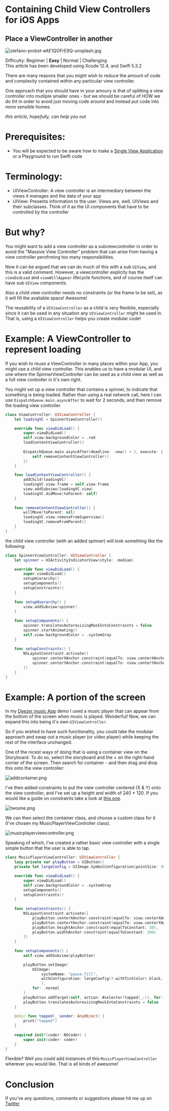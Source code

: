# Containing Child View Controllers for iOS Apps
## Place a ViewController in another

![stefano-probst-eAE1QOFrE9Q-unsplash.jpg](Images/stefano-probst-eAE1QOFrE9Q-unsplash.jpg)<br> 

Difficulty: Beginner | **Easy** | Normal | Challenging<br/>
This article has been developed using Xcode 12.4, and Swift 5.3.2

There are many reasons that you might wish to reduce the amount of code and complexity contained within any particular view controller. 

One approach that you should have in your amoury is that of splitting a view controller into mutliple smaller ones - but we should be careful of HOW we do tht in order to avoid just moving code around and instead put code into more sensible homes. 

*this article, hopefully, can help you out*

# Prerequisites:
* You will be expected to be aware how to make a [Single View Application](https://medium.com/swlh/your-first-ios-application-using-xcode-9983cf6efb71) or a Playground to run Swift code

# Terminology:
* UIViewController: A view controller is an intermediary between the views it manages and the data of your app
* UIView: Presents information to the user. Views are, well, UIViews and their subclasses. Think of it as the UI components that have to be controlled by the controller

# But why?
You might want to add a view controller as a subviewcontroller in order to avoid the "Massive View Controller" problem that can arise from having a view controller perofrming too many responsibilities.

Now it can be argued that we can do much of this with a sub `UIView`, and this is a valid comment. However, a viewcontroller explicity has the `viewDidLoad` and `viewWillAppear` lifecycle functions, and of course itself can have sub `UIView` components. 

Also a child view controller needs no constraints (or the frame to be set), as it will fill the avaliable space! Awesome!

The reusability of a `UIViewController` as a child is very flexibile, especially since it can be used in any situation any `UIViewController` might be used in. That is, using a `UIViewController` helps you create modular code!

# Example: A ViewController to represent loading
If you wish to reuse a ViewController in many places within your App, you might use a child view controller. This enables us to have a modular UI, and one where the SpinnerViewController can be used as a child view as well as a full view controller in it's own right. 

You might set up a view controller that contains a spinner, to indicate that something is being loaded. Rather than using a real network call, here I can use `DispatchQueue.main.asyncAfter` to wait for 2 seconds, and then remove the loading view controller.

```swift
class ViewController: UIViewController {
    let loadingVC = SpinnerViewController()

    override func viewDidLoad() {
        super.viewDidLoad()
        self.view.backgroundColor = .red
        loadContentViewController()
        
        DispatchQueue.main.asyncAfter(deadline: .now() + 2, execute: {
            self.removeContentViewController()
        })
    }

    func loadContentViewController() {
        addChild(loadingVC)
        loadingVC.view.frame = self.view.frame
        view.addSubview(loadingVC.view)
        loadingVC.didMove(toParent: self)
    }
    
    func removeContentViewController() {
        willMove(toParent: nil)
        loadingVC.view.removeFromSuperview()
        loadingVC.removeFromParent()
    }
}
```

the child view controller (with an added spinner) will look something like the following:

```swift
class SpinnerViewController: UIViewController {
    let spinner = UIActivityIndicatorView(style: .medium)

    override func viewDidLoad() {
        super.viewDidLoad()
        setupHierarchy()
        setupComponents()
        setupConstraints()
    }
    
    func setupHierarchy() {
        view.addSubview(spinner)
    }
    
    func setupComponents() {
        spinner.translatesAutoresizingMaskIntoConstraints = false
        spinner.startAnimating()
        self.view.backgroundColor = .systemGray
    }
    
    func setupConstraints() {
        NSLayoutConstraint.activate([
            spinner.centerXAnchor.constraint(equalTo: view.centerXAnchor),
            spinner.centerYAnchor.constraint(equalTo: view.centerYAnchor)
        ])
    }
}
```

# Example: A portion of the screen
In my [Deezer music App](https://github.com/stevencurtis/DeezerMVVMArchitectureExample) demo I used a music player that can appear from the bottom of the screen when music is played. Wonderful! Now, we can expand this into being it's own `UIViewController`.

So if you wished to have such functionality, you could take the modular approach and swap out a music player (or video player) while keeping the rest of the interface unchanged.

One of the nicest ways of doing that is using a container view on the Storyboard. To do so, select the storyboard and the + on the right-hand corner of the screen. Then search for container - and then drag and drop this onto the view controller:

![addcontainer.png](Images/addcontainer.png)<br> 

I've then added constraints to put the view controller centered (X & Y) onto the view controller, and I've set up a height and width of 240 * 120. If you would like a guide on constraints take a look at [this one](https://stevenpcurtis.medium.com/storyboard-constraints-18bcf6c5b0f9).

![twoone.png](Images/twoone.png)<br>

We can then select the container class, and choose a custom class for it (I've chosen my MusicPlayerViewController class).

![musicplayerviewcontroller.png](Images/musicplayerviewcontroller.png)<br>

Speaking of which, I've created a rather basic view controller with a single simple button that the user is able to tap.

```swift
class MusicPlayerViewController: UIViewController {
    lazy private var playButton = UIButton()
    private let largeConfig = UIImage.SymbolConfiguration(pointSize: 40, weight: .medium, scale: .medium)

    override func viewDidLoad() {
        super.viewDidLoad()
        self.view.backgroundColor = .systemGray
        setupComponents()
        setupConstraints()
    }
    
    func setupConstraints() {
        NSLayoutConstraint.activate([
            playButton.centerXAnchor.constraint(equalTo: view.centerXAnchor),
            playButton.centerYAnchor.constraint(equalTo: view.centerYAnchor),
            playButton.heightAnchor.constraint(equalToConstant: 50),
            playButton.widthAnchor.constraint(equalToConstant: 200)
        ])
    }
    
    func setupComponents() {
        self.view.addSubview(playButton)

        playButton.setImage(
            UIImage(
                systemName: "pause.fill",
                withConfiguration: largeConfig)?.withTintColor(.black, renderingMode: .alwaysOriginal
                ),
            for: .normal
        )
        playButton.addTarget(self, action: #selector(tapped(_:)), for: .touchDown)
        playButton.translatesAutoresizingMaskIntoConstraints = false
    }
    
    @objc func tapped(_ sender: AnyObject) {
        print("tapped")
    }
    
    required init?(coder: NSCoder) {
        super.init(coder: coder)
    }
}
```

Flexible? Well you could add instances of this `MusicPlayerViewController` wherever you would like. That is all kinds of awesome!

# Conclusion



If you've any questions, comments or suggestions please hit me up on [Twitter](https://twitter.com/stevenpcurtis)
